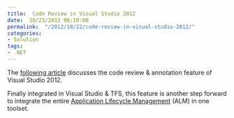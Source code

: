 ```yaml
---
title:  Code Review in Visual Studio 2012
date:  10/23/2012 00:10:00
permalink:  "/2012/10/22/code-review-in-visual-studio-2012/"
categories:
- Solution
tags:
- .NET
---
```

<p>The <a href="http://www.infoq.com/news/2012/10/code-review-visual-studio-2012">following article</a> discusses the code review &amp; annotation feature of Visual Studio 2012.</p>  <p>Finally integrated in Visual Studio &amp; TFS, this feature is another step forward to integrate the entire <a href="http://www.microsoft.com/visualstudio/eng/alm">Application Lifecycle Management</a> (ALM) in one toolset.</p>